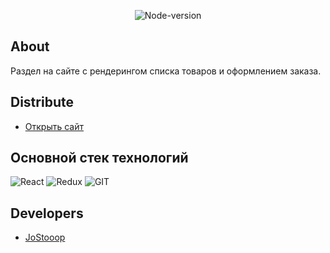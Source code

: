 <p align="center">
   <img src="https://img.shields.io/badge/node.js-v18.12.1-success" alt="Node-version">
</p>

## About

Раздел на сайте с рендерингом списка товаров и оформлением заказа.

## Distribute

- [Открыть сайт](https://website-test-nkzofmg9x-jostooop.vercel.app/)

## Основной стек технологий

![React](https://img.shields.io/badge/-React-000?style=for-the-badge&logo=React)
![Redux](https://img.shields.io/badge/-Redux-000?style=for-the-badge&logo=redux&logoColor=764abc)
![GIT](https://img.shields.io/badge/-GIT-090909?style=for-the-badge&logo=GIT&logoColor=CC0000)

## Developers

- [JoStooop](https://github.com/JoStooop)
